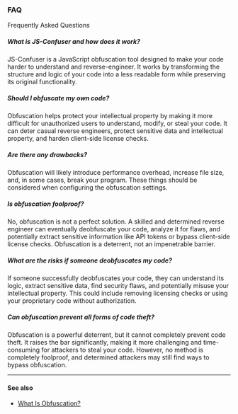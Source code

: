 ### FAQ

Frequently Asked Questions

##### What is JS-Confuser and how does it work?

JS-Confuser is a JavaScript obfuscation tool designed to make your code harder to understand and reverse-engineer. It works by transforming the structure and logic of your code into a less readable form while preserving its original functionality.


##### Should I obfuscate my own code?

Obfuscation helps protect your intellectual property by making it more difficult for unauthorized users to understand, modify, or steal your code. It can deter casual reverse engineers, protect sensitive data and intellectual property, and harden client-side license checks.


##### Are there any drawbacks?

Obfuscation will likely introduce performance overhead, increase file size, and, in some cases, break your program. These things should be considered when configuring the obfuscation settings.


##### Is obfuscation foolproof?

No, obfuscation is not a perfect solution. A skilled and determined reverse engineer can eventually deobfuscate your code, analyze it for flaws, and potentially extract sensitive information like API tokens or bypass client-side license checks. Obfuscation is a deterrent, not an impenetrable barrier.


##### What are the risks if someone deobfuscates my code?

If someone successfully deobfuscates your code, they can understand its logic, extract sensitive data, find security flaws, and potentially misuse your intellectual property. This could include removing licensing checks or using your proprietary code without authorization.


##### Can obfuscation prevent all forms of code theft?

Obfuscation is a powerful deterrent, but it cannot completely prevent code theft. It raises the bar significantly, making it more challenging and time-consuming for attackers to steal your code. However, no method is completely foolproof, and determined attackers may still find ways to bypass obfuscation.

---

#### See also

- [What Is Obfuscation?](./what-is-obfuscation)
